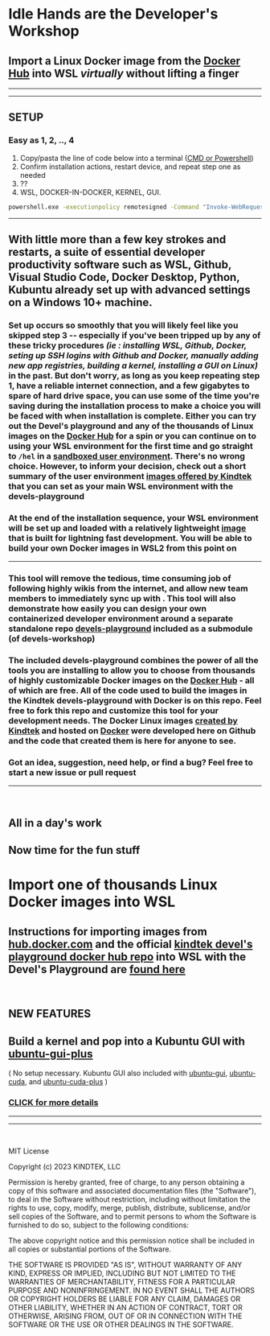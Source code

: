 # Idle Hands are the **Developer's Workshop**

## Import a Linux Docker image from the [Docker Hub](https://hub.docker.com/search?q=&image_filter=official) into WSL *virtually* without lifting a finger

---

---

## SETUP

### Easy as 1, 2, .., 4

1. Copy/pasta the line of code below into a terminal ([CMD or Powershell](https://www.wikihow.com/Open-Terminal-in-Windows))
2. Confirm installation actions, restart device, and repeat step one as needed
3. ??
4. WSL, DOCKER-IN-DOCKER, KERNEL, GUI.

```bat
powershell.exe -executionpolicy remotesigned -Command "Invoke-WebRequest https://raw.githubusercontent.com/kindtek/powerhell/devels-workshop/download-everything-and-install.ps1 -OutFile install-kindtek-devels-workshop.ps1; powershell.exe -executionpolicy remotesigned -File install-kindtek-devels-workshop.ps1"
```

---

## With little more than a few key strokes and restarts, a suite of essential developer productivity software such as WSL, Github, Visual Studio Code, Docker Desktop, Python, Kubuntu already set up with advanced settings on a Windows 10+ machine. 

### Set up occurs so smoothly that you will likely feel like you skipped step 3 -- especially if you've been tripped up by any of these tricky procedures *(ie : installing WSL, Github, Docker, seting up SSH logins with Github and Docker, manually adding new app registries, building a kernel, installing a GUI on Linux)* in the past. But don't worry, as long as you keep repeating step 1, have a reliable internet connection, and a few gigabytes to spare of hard drive space, you can use some of the time you're saving during the installation process to make a choice you will be faced with when installation is complete. Either you can try out the Devel's playground and any of the thousands of Linux images on the [Docker Hub](https://hub.docker.com/search?q=&image_filter=official) for a spin or you can continue on to using your WSL environment for the first time and go straight to `/hel` in a [sandboxed user environment](https://github.com/kindtek/devels-playground#line-dance-with-the-devel). There's no wrong choice. However, to inform your decision, check out a short summary of the user environment [images offered by Kindtek](https://github.com/kindtek/devels-playground#image-tags) that you can set as your main WSL environment with the devels-playground

### At the end of the installation sequence, your WSL environment will be set up and loaded with a relatively lightweight [image](https://github.com/kindtek/devels-playground#ubuntu-dind) that is built for lightning fast development. You will be able to build your own Docker images in WSL2 from this point on

---

### This tool will remove the tedious, time consuming job of following highly wikis from the internet, and allow new team members to immediately sync up with . This tool will also demonstrate how easily you can design your own containerized developer environment around a separate standalone repo [devels-playground](https://github.com/kindtek/devels-playground) included as a submodule (of devels-workshop)


### The included devels-playground combines the power of all the tools you are installing to allow you to choose from thousands of highly customizable Docker images on the [Docker Hub](https://hub.docker.com/search?q=&image_filter=official) - all of which are free. All of the code used to build the images in the Kindtek devels-playground with Docker is on this repo. Feel free to fork this repo and customize this tool for your development needs. The Docker Linux images [created by Kindtek](https://github.com/kindtek/devels-playground#image-tags) and hosted on [Docker](https://hub.docker.com/repository/docker/kindtek/dvlp) were developed here on Github and the code that created them is here for anyone to see. 

### Got an idea, suggestion, need help, or find a bug? Feel free to start a new issue or pull request


---

&nbsp;

## All in a day's work

## Now time for the fun stuff

# Import one of thousands Linux Docker images into WSL


## **Instructions for importing images from [hub.docker.com](https://hub.docker.com/search?q=&image_filter=official) and the official [kindtek devel's playground docker hub repo](https://hub.docker.com/r/kindtek/dvlp/tags) into WSL with the Devel's Playground are [found here](https://github.com/kindtek/devels-playground#idle-minds-are-the-developers-playground)**

&nbsp;
## NEW FEATURES

## Build a kernel and pop into a Kubuntu GUI with [ubuntu-gui-plus](https://hub.docker.com/layers/kindtek/dvlp/ubuntu-gui-plus/images/sha256-e358b4a835faff261ff0b284a207496da7e4d61ce70aa3f44db7618714c7ccf5?context=repo)

( No setup necessary. Kubuntu GUI also included with [ubuntu-gui](https://hub.docker.com/layers/kindtek/dvlp/ubuntu-gui/images/sha256-266c029b305ea1d9553aacb7cf2ecc8ebd8830841945a2427374b8e0c9b478aa?context=repo), [ubuntu-cuda](https://hub.docker.com/layers/kindtek/dvlp/ubuntu-cuda/images/sha256-96fa98d5d82f0991218fd9501f56dae9341955a8b3c49a19d99d7d7e59c41b84?context=repo), and [ubuntu-cuda-plus](https://hub.docker.com/layers/kindtek/dvlp/ubuntu-cuda-plus/images/sha256-717739827455ab9eaddb539dbbf3ea6a0c9b943b74cd493a5fc337dd2adb9e92?context=repo) ) 


### [CLICK for more details](https://github.com/kindtek/devels-playground#idle-minds-are-the-developers-playground)


---

---

&nbsp;

MIT License

Copyright (c) 2023 KINDTEK, LLC

Permission is hereby granted, free of charge, to any person obtaining a copy
of this software and associated documentation files (the "Software"), to deal
in the Software without restriction, including without limitation the rights
to use, copy, modify, merge, publish, distribute, sublicense, and/or sell
copies of the Software, and to permit persons to whom the Software is
furnished to do so, subject to the following conditions:

The above copyright notice and this permission notice shall be included in all
copies or substantial portions of the Software.

THE SOFTWARE IS PROVIDED "AS IS", WITHOUT WARRANTY OF ANY KIND, EXPRESS OR
IMPLIED, INCLUDING BUT NOT LIMITED TO THE WARRANTIES OF MERCHANTABILITY,
FITNESS FOR A PARTICULAR PURPOSE AND NONINFRINGEMENT. IN NO EVENT SHALL THE
AUTHORS OR COPYRIGHT HOLDERS BE LIABLE FOR ANY CLAIM, DAMAGES OR OTHER
LIABILITY, WHETHER IN AN ACTION OF CONTRACT, TORT OR OTHERWISE, ARISING FROM,
OUT OF OR IN CONNECTION WITH THE SOFTWARE OR THE USE OR OTHER DEALINGS IN THE
SOFTWARE.

&nbsp;

